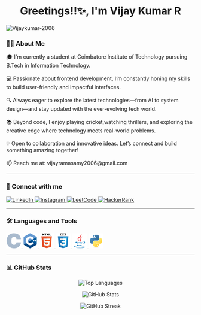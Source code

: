 <h1 align="center">Greetings!!✨, I'm Vijay Kumar R</h1>

<p align="left">
  <img src="https://komarev.com/ghpvc/?username=Vijaykumar-2006&label=Profile%20views&color=0e75b6&style=flat" alt="Vijaykumar-2006" />
</p>


<h3 align="left">👨‍💻 About Me</h3>


<p align="left">
🎓 I'm currently a student at Coimbatore Institute of Technology pursuing B.Tech in Information Technology.<br><br>
💻 Passionate about frontend development, I’m constantly honing my skills to build user-friendly and impactful interfaces.<br><br>
🔍 Always eager to explore the latest technologies—from AI to system design—and stay updated with the ever-evolving tech world.<br><br>
📚 Beyond code, I enjoy playing cricket,watching thrillers, and exploring the creative edge where technology meets real-world problems.<br><br>
💡 Open to collaboration and innovative ideas. Let’s connect and build something amazing together!<br><br>
📫 Reach me at: vijayramasamy2006@gmail.com
</p>

---

<h3 align="left">🔗 Connect with me</h3>

<p align="left">
  <a href="https://www.linkedin.com/in/vijay-kumar-r-/" target="_blank">
    <img src="https://raw.githubusercontent.com/rahuldkjain/github-profile-readme-generator/master/src/images/icons/Social/linked-in-alt.svg" alt="LinkedIn" height="30" width="40" />
  </a>
  <a href="https://www.instagram.com/_vijay_kumar_017/" target="_blank">
    <img src="https://raw.githubusercontent.com/rahuldkjain/github-profile-readme-generator/master/src/images/icons/Social/instagram.svg" alt="Instagram" height="30" width="40" />
  </a>
  <a href="https://leetcode.com/u/Vijaykumar-R/" target="_blank">
    <img src="https://cdn.jsdelivr.net/npm/simple-icons@v3/icons/leetcode.svg" alt="LeetCode" height="30" width="40" />
  </a>
  <a href="https://www.hackerrank.com/profile/h71762307058" target="_blank">
    <img src="https://cdn.jsdelivr.net/npm/simple-icons@v3/icons/hackerrank.svg" alt="HackerRank" height="30" width="40" />
  </a>
</p>

---

<h3 align="left">🛠️ Languages and Tools</h3>

<p align="left">
  <a href="https://www.cprogramming.com/" target="_blank" rel="noreferrer">
    <img src="https://raw.githubusercontent.com/devicons/devicon/master/icons/c/c-original.svg" alt="C" width="40" height="40"/>
  </a>
  <a href="https://www.w3schools.com/cpp/" target="_blank" rel="noreferrer">
    <img src="https://raw.githubusercontent.com/devicons/devicon/master/icons/cplusplus/cplusplus-original.svg" alt="C++" width="40" height="40"/>
  </a>
  <a href="https://www.w3schools.com/html/" target="_blank" rel="noreferrer">
    <img src="https://raw.githubusercontent.com/devicons/devicon/master/icons/html5/html5-original-wordmark.svg" alt="HTML5" width="40" height="40"/>
  </a>
  <a href="https://www.w3schools.com/css/" target="_blank" rel="noreferrer">
    <img src="https://raw.githubusercontent.com/devicons/devicon/master/icons/css3/css3-original-wordmark.svg" alt="CSS3" width="40" height="40"/>
  </a>
  <a href="https://www.java.com" target="_blank" rel="noreferrer">
    <img src="https://raw.githubusercontent.com/devicons/devicon/master/icons/java/java-original.svg" alt="Java" width="40" height="40"/>
  </a>
  <a href="https://www.python.org" target="_blank" rel="noreferrer">
    <img src="https://raw.githubusercontent.com/devicons/devicon/master/icons/python/python-original.svg" alt="Python" width="40" height="40"/>
  </a>
</p>

---

<h3 align="left">📊 GitHub Stats</h3>

<p align="center">
  <img src="https://github-readme-stats.vercel.app/api/top-langs?username=Vijaykumar-2006&show_icons=true&locale=en&layout=compact" alt="Top Languages" />
</p>

<p align="center">
  <img src="https://github-readme-stats.vercel.app/api?username=Vijaykumar-2006&show_icons=true&locale=en" alt="GitHub Stats" />
</p>

<p align="center">
  <img src="https://github-readme-streak-stats.herokuapp.com/?user=Vijaykumar-2006" alt="GitHub Streak" />
</p>
